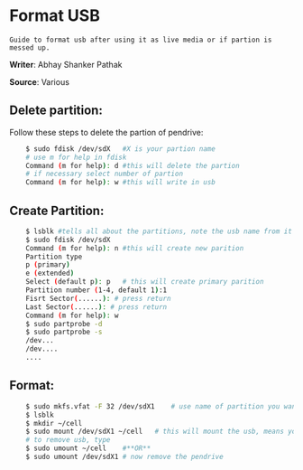 # Format USB

`Guide to format usb after using it as live media or if partion is messed up.`

**Writer**: Abhay Shanker Pathak

**Source**: Various

## Delete partition:

Follow these steps to delete the partion of pendrive:
```sh
	$ sudo fdisk /dev/sdX	#X is your partion name
	# use m for help in fdisk
	Command (m for help): d	#this will delete the partion
	# if necessary select number of partion
	Command (m for help): w	#this will write in usb
```

## Create Partition:

```sh
	$ lsblk	#tells all about the partitions, note the usb name from it
	$ sudo fdisk /dev/sdX
	Command (m for help): n	#this will create new parition
	Partition type
	p (primary)
	e (extended)
	Select (default p): p	# this will create primary parition
	Partition number (1-4, default 1):1
	Fisrt Sector(......): # press return
	Last Sector(......): # press return
	Command (m for help): w
	$ sudo partprobe -d
	$ sudo partprobe -s
	/dev...
	/dev....
	....
```

## Format:

```sh
	$ sudo mkfs.vfat -F 32 /dev/sdX1	# use name of partition you want to format
	$ lsblk
	$ mkdir ~/cell
	$ sudo mount /dev/sdX1 ~/cell	# this will mount the usb, means you can now access usb from this folder.
	# to remove usb, type
	$ sudo umount ~/cell	#**OR**
	$ sudo umount /dev/sdX1	# now remove the pendrive
```
